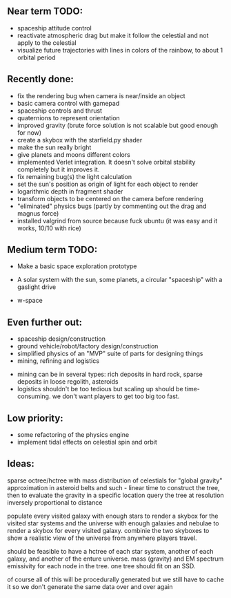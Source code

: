 ## Near term TODO:

* spaceship attitude control
* reactivate atmospheric drag but make it follow the celestial and not apply to the celestial
* visualize future trajectories with lines in colors of the rainbow, to about 1 orbital period

## Recently done:

* fix the rendering bug when camera is near/inside an object
* basic camera control with gamepad
* spaceship controls and thrust
* quaternions to represent orientation
* improved gravity (brute force solution is not scalable but good enough for now)
* create a skybox with the starfield.py shader
* make the sun really bright
* give planets and moons different colors
* implemented Verlet integration. It doesn't solve orbital stability completely but it improves it.
* fix remaining bug(s) the light calculation
* set the sun's position as origin of light for each object to render
* logarithmic depth in fragment shader
* transform objects to be centered on the camera before rendering
* "eliminated" physics bugs (partly by commenting out the drag and magnus force)
* installed valgrind from source because fuck ubuntu (it was easy and it works, 10/10 with rice)


## Medium term TODO:

* Make a basic space exploration prototype
 - A solar system with the sun, some planets, a circular "spaceship" with a gaslight drive
* w-space


## Even further out:

* spaceship design/construction
* ground vehicle/robot/factory design/construction
* simplified physics of an "MVP" suite of parts for designing things
* mining, refining and logistics
 - mining can be in several types: rich deposits in hard rock, sparse deposits in loose regolith, asteroids
 - logistics shouldn't be too tedious but scaling up should be time-consuming. we don't want players to get too big too fast.


## Low priority:

* some refactoring of the physics engine
* implement tidal effects on celestial spin and orbit


## Ideas:

sparse octree/hctree with mass distribution of celestials for "global gravity" approximation in asteroid belts and such - linear time to construct the tree, then to evaluate the gravity in a specific location query the tree at resolution inversely proportional to distance

populate every visited galaxy with enough stars to render a skybox for the visited star systems and the universe with enough galaxies and nebulae to render a skybox for every visited galaxy. combinie the two skyboxes to show a realistic view of the universe from anywhere players travel.

should be feasible to have a hctree of each star system, another of each galaxy, and another of the enture universe. mass (gravity) and EM spectrum emissivity for each node in the tree. one tree should fit on an SSD.

of course all of this will be procedurally generated but we still have to cache it so we don't generate the same data over and over again


